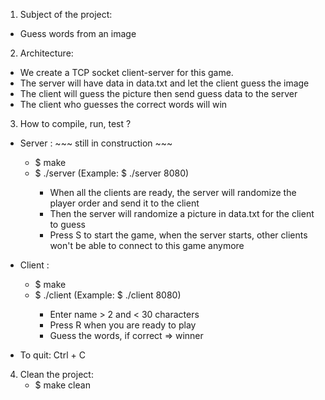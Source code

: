1. Subject of the project:
- Guess words from an image

2. Architecture:
- We create a TCP socket client-server for this game.
- The server will have data in data.txt and let the client guess the image
- The client will guess the picture then send guess data to the server
- The client who guesses the correct words will win

3. How to compile, run, test ?
- Server : ~~~ still in construction ~~~
    - $ make
    - $ ./server <port> (Example: $ ./server 8080)
        - When all the clients are ready, the server will randomize the player order and send it to the client
        - Then the server will randomize a picture in data.txt for the client to guess
        - Press S to start the game, when the server starts, other clients won't be able to connect to this game anymore

- Client :
    - $ make
    - $ ./client <port> (Example: $ ./client 8080)
        - Enter name > 2 and < 30 characters
        - Press R when you are ready to play
        - Guess the words, if correct => winner

- To quit: Ctrl + C

4. Clean the project:
    - $ make clean

